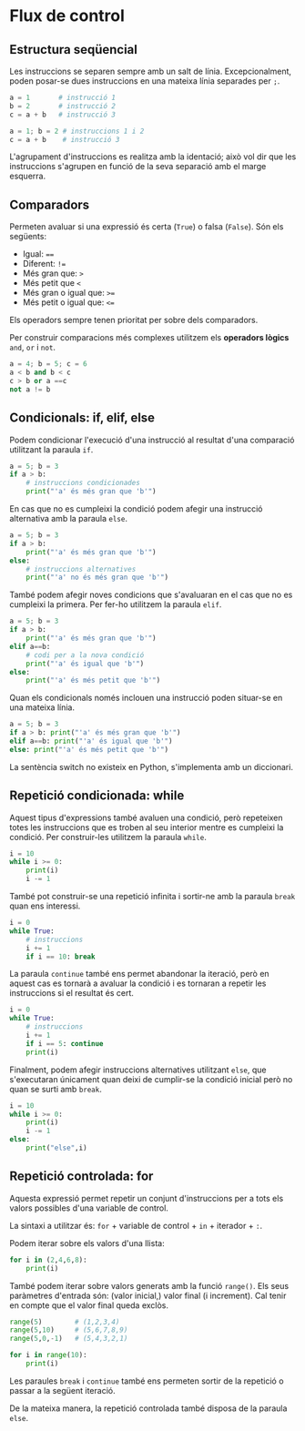 # Flux de control

## Estructura seqüencial

Les instruccions se separen sempre amb un salt de línia.
Excepcionalment, poden posar-se dues instruccions en una mateixa línia separades per `;`.
```python
a = 1       # instrucció 1
b = 2       # instrucció 2
c = a + b   # instrucció 3
```
```python
a = 1; b = 2 # instruccions 1 i 2
c = a + b    # instrucció 3
```
L'agrupament d'instruccions es realitza amb la identació; això vol dir que les instruccions s'agrupen en funció de la seva
separació amb el marge esquerra.

## Comparadors

Permeten avaluar si una expressió és certa (`True`) o falsa (`False`).
Són els següents:

* Igual: `==`
* Diferent: `!=`
* Més gran que: `>`
* Més petit que `<`
* Més gran o igual que: `>=`
* Més petit o igual que: `<=`

Els operadors sempre tenen prioritat per sobre dels comparadors.

Per construir comparacions més complexes utilitzem els **operadors lògics** `and`, `or` i `not`.
```python
a = 4; b = 5; c = 6
a < b and b < c
c > b or a ==c
not a != b
```


## Condicionals: if, elif, else

Podem condicionar l'execució d'una instrucció al resultat d'una comparació utilitzant la paraula `if`.

```python
a = 5; b = 3
if a > b:
    # instruccions condicionades
    print("'a' és més gran que 'b'")
```

En cas que no es cumpleixi la condició podem afegir una instrucció alternativa amb la paraula `else`.

```python
a = 5; b = 3
if a > b:
    print("'a' és més gran que 'b'")
else:
    # instruccions alternatives
    print("'a' no és més gran que 'b'")
```

També podem afegir noves condicions que s'avaluaran en el cas que no es cumpleixi la primera.
Per fer-ho utilitzem la paraula `elif`.

```python
a = 5; b = 3
if a > b:
    print("'a' és més gran que 'b'")
elif a==b:
    # codi per a la nova condició
    print("'a' és igual que 'b'")
else:
    print("'a' és més petit que 'b'")
```

Quan els condicionals només inclouen una instrucció poden situar-se en una mateixa línia.
```python
a = 5; b = 3
if a > b: print("'a' és més gran que 'b'")
elif a==b: print("'a' és igual que 'b'")
else: print("'a' és més petit que 'b'")
```

La sentència switch no existeix en Python, s'implementa amb un diccionari.

## Repetició condicionada: while

Aquest tipus d'expressions també avaluen una condició, però repeteixen totes les instruccions que es troben al seu interior mentre es cumpleixi la condició. 
Per construir-les utilitzem la paraula `while`.
```python
i = 10
while i >= 0:
    print(i)
    i -= 1 
```

També pot construir-se una repetició infinita i sortir-ne amb la paraula `break` quan ens interessi.
```python
i = 0
while True:
    # instruccions
    i += 1
    if i == 10: break
```

La paraula `continue` també ens permet abandonar la iteració, però en aquest cas es tornarà a avaluar la condició i es 
tornaran a repetir les instruccions si el resultat és cert. 

```python
i = 0
while True:
    # instruccions
    i += 1
    if i == 5: continue
    print(i)
```

Finalment, podem afegir instruccions alternatives utilitzant `else`, que s'executaran únicament quan deixi de cumplir-se 
la condició inicial però no quan se surti amb `break`.
```python
i = 10
while i >= 0:
    print(i)
    i -= 1
else:
    print("else",i)
```

## Repetició controlada: for

Aquesta expressió permet repetir un conjunt d'instruccions per a tots els valors possibles d'una variable de control.

La sintaxi a utilitzar és: `for` + variable de control + `in` + iterador + `:`.

Podem iterar sobre els valors d'una llista:
```python
for i in (2,4,6,8):
    print(i)
```

També podem iterar sobre valors generats amb la funció `range()`.
Els seus paràmetres d'entrada són: (valor inicial,) valor final (i increment).
Cal tenir en compte que el valor final queda exclòs.
```python
range(5)        # (1,2,3,4)
range(5,10)     # (5,6,7,8,9)
range(5,0,-1)   # (5,4,3,2,1)
```

```python
for i in range(10):
    print(i)
```

Les paraules `break` i `continue` també ens permeten sortir de la repetició o passar a la següent iteració.

De la mateixa manera, la repetició controlada també disposa de la paraula `else`.


